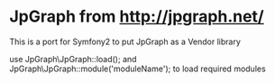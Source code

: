 JpGraph from http://jpgraph.net/
======
This is a port for Symfony2 to put JpGraph as a Vendor library

use JpGraph\JpGraph::load(); and JpGraph\JpGraph::module('moduleName'); to load required modules